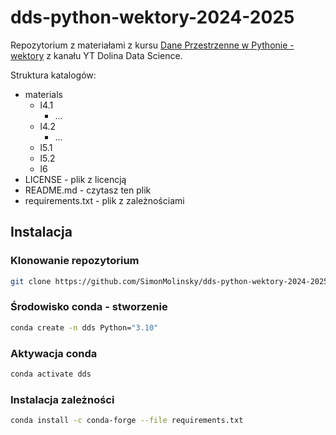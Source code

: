 # dds-python-wektory-2024-2025

Repozytorium z materiałami z kursu [Dane Przestrzenne w Pythonie - wektory](https://www.youtube.com/playlist?list=PLDiotiqXJ72UjlnpDEVsTx-C1ICsGdMyP) z kanału YT Dolina Data Science.

Struktura katalogów:

- materials
  - l4.1
    - ...
  - l4.2
    - ...
  - l5.1
  - l5.2
  - l6
- LICENSE - plik z licencją
- README.md - czytasz ten plik
- requirements.txt - plik z zależnościami

## Instalacja

### Klonowanie repozytorium

```bash
git clone https://github.com/SimonMolinsky/dds-python-wektory-2024-2025.git
```

### Środowisko conda - stworzenie

```bash
conda create -n dds Python="3.10"
```

### Aktywacja conda

```bash
conda activate dds
```

### Instalacja zależności

```bash
conda install -c conda-forge --file requirements.txt
```
